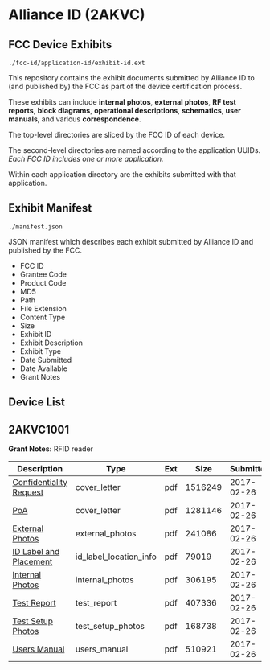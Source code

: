 # Alliance ID (2AKVC)
## FCC Device Exhibits

```
./fcc-id/application-id/exhibit-id.ext
```

This repository contains the exhibit documents submitted by Alliance ID to (and published by) the FCC as part of the device certification process.

These exhibits can include **internal photos**, **external photos**, **RF test reports**, **block diagrams**, **operational descriptions**, **schematics**, **user manuals**, and various **correspondence**.

The top-level directories are sliced by the FCC ID of each device.

The second-level directories are named according to the application UUIDs. *Each FCC ID includes one or more application.*

Within each application directory are the exhibits submitted with that application. 

## Exhibit Manifest

```
./manifest.json
```

JSON manifest which describes each exhibit submitted by Alliance ID and published by the FCC.

- FCC ID
- Grantee Code
- Product Code
- MD5
- Path
- File Extension
- Content Type
- Size
- Exhibit ID
- Exhibit Description
- Exhibit Type
- Date Submitted
- Date Available
- Grant Notes

## Device List
## 2AKVC1001
**Grant Notes:** RFID reader

| Description | Type | Ext | Size | Submitted | Available |
| ----------- | ---- | --- | ---- | --------- | --------- |
| [Confidentiality Request](2AKVC1001/7cece36ff5b2dedaa1ebfd97d03d04c4/3296068.pdf) | cover_letter | pdf | 1516249 | 2017-02-26 | 2017-03-01 |
| [PoA](2AKVC1001/7cece36ff5b2dedaa1ebfd97d03d04c4/3296069.pdf) | cover_letter | pdf | 1281146 | 2017-02-26 | 2017-03-01 |
| [External Photos](2AKVC1001/7cece36ff5b2dedaa1ebfd97d03d04c4/3296070.pdf) | external_photos | pdf | 241086 | 2017-02-26 | 2017-03-01 |
| [ID Label and Placement](2AKVC1001/7cece36ff5b2dedaa1ebfd97d03d04c4/3296071.pdf) | id_label_location_info | pdf | 79019 | 2017-02-26 | 2017-03-01 |
| [Internal Photos](2AKVC1001/7cece36ff5b2dedaa1ebfd97d03d04c4/3296072.pdf) | internal_photos | pdf | 306195 | 2017-02-26 | 2017-03-01 |
| [Test Report](2AKVC1001/7cece36ff5b2dedaa1ebfd97d03d04c4/3296076.pdf) | test_report | pdf | 407336 | 2017-02-26 | 2017-03-01 |
| [Test Setup Photos](2AKVC1001/7cece36ff5b2dedaa1ebfd97d03d04c4/3296077.pdf) | test_setup_photos | pdf | 168738 | 2017-02-26 | 2017-03-01 |
| [Users Manual](2AKVC1001/7cece36ff5b2dedaa1ebfd97d03d04c4/3296078.pdf) | users_manual | pdf | 510921 | 2017-02-26 | 2017-03-01 |
